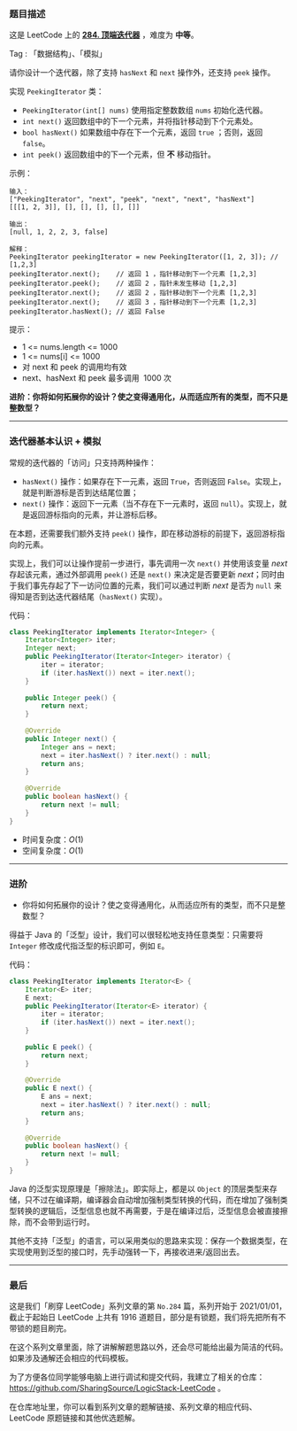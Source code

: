 ### 题目描述

这是 LeetCode 上的 **[284. 顶端迭代器](https://leetcode-cn.com/problems/peeking-iterator/solution/gong-shui-san-xie-die-dai-qi-ji-ben-ren-b77lz/)** ，难度为 **中等**。

Tag : 「数据结构」、「模拟」

请你设计一个迭代器，除了支持 `hasNext` 和 `next` 操作外，还支持 `peek` 操作。

实现 `PeekingIterator` 类：
* `PeekingIterator(int[] nums)` 使用指定整数数组 `nums` 初始化迭代器。
* `int next()` 返回数组中的下一个元素，并将指针移动到下个元素处。
* `bool hasNext()` 如果数组中存在下一个元素，返回 `true` ；否则，返回 `false`。
* `int peek()` 返回数组中的下一个元素，但 **不** 移动指针。

示例：
```
输入：
["PeekingIterator", "next", "peek", "next", "next", "hasNext"]
[[[1, 2, 3]], [], [], [], [], []]

输出：
[null, 1, 2, 2, 3, false]

解释：
PeekingIterator peekingIterator = new PeekingIterator([1, 2, 3]); // [1,2,3]
peekingIterator.next();    // 返回 1 ，指针移动到下一个元素 [1,2,3]
peekingIterator.peek();    // 返回 2 ，指针未发生移动 [1,2,3]
peekingIterator.next();    // 返回 2 ，指针移动到下一个元素 [1,2,3]
peekingIterator.next();    // 返回 3 ，指针移动到下一个元素 [1,2,3]
peekingIterator.hasNext(); // 返回 False
```

提示：
* 1 <= nums.length <= 1000
* 1 <= nums[i] <= 1000
* 对 next 和 peek 的调用均有效
* next、hasNext 和 peek 最多调用  1000 次

**进阶：你将如何拓展你的设计？使之变得通用化，从而适应所有的类型，而不只是整数型？**

---

### 迭代器基本认识 + 模拟

常规的迭代器的「访问」只支持两种操作：

* `hasNext()` 操作：如果存在下一元素，返回 `True`，否则返回 `False`。实现上，就是判断游标是否到达结尾位置；
* `next()` 操作：返回下一元素（当不存在下一元素时，返回 `null`）。实现上，就是返回游标指向的元素，并让游标后移。

在本题，还需要我们额外支持 `peek()` 操作，即在移动游标的前提下，返回游标指向的元素。

实现上，我们可以让操作提前一步进行，事先调用一次 `next()` 并使用该变量 $next$ 存起该元素，通过外部调用 `peek()` 还是 `next()` 来决定是否要更新 $next$；同时由于我们事先存起了下一访问位置的元素，我们可以通过判断 $next$ 是否为 `null` 来得知是否到达迭代器结尾（`hasNext()` 实现）。

代码：
```Java
class PeekingIterator implements Iterator<Integer> {
    Iterator<Integer> iter;
    Integer next;
	public PeekingIterator(Iterator<Integer> iterator) {
        iter = iterator;
        if (iter.hasNext()) next = iter.next();
	}
	
	public Integer peek() {
        return next;
	}
	
	@Override
	public Integer next() {
        Integer ans = next;
        next = iter.hasNext() ? iter.next() : null;
	    return ans;
	}
	
	@Override
	public boolean hasNext() {
        return next != null;
	}
}
```
* 时间复杂度：$O(1)$
* 空间复杂度：$O(1)$

---

### 进阶

* 你将如何拓展你的设计？使之变得通用化，从而适应所有的类型，而不只是整数型？

得益于 Java 的「泛型」设计，我们可以很轻松地支持任意类型：只需要将 `Integer` 修改成代指泛型的标识即可，例如 `E`。

代码：
```Java
class PeekingIterator implements Iterator<E> {
    Iterator<E> iter;
    E next;
	public PeekingIterator(Iterator<E> iterator) {
        iter = iterator;
        if (iter.hasNext()) next = iter.next();
	}
	
	public E peek() {
        return next;
	}
	
	@Override
	public E next() {
        E ans = next;
        next = iter.hasNext() ? iter.next() : null;
	    return ans;
	}
	
	@Override
	public boolean hasNext() {
        return next != null;
	}
}
```

Java 的泛型实现原理是「擦除法」。即实际上，都是以 `Object` 的顶层类型来存储，只不过在编译期，编译器会自动增加强制类型转换的代码，而在增加了强制类型转换的逻辑后，泛型信息也就不再需要，于是在编译过后，泛型信息会被直接擦除，而不会带到运行时。

其他不支持「泛型」的语言，可以采用类似的思路来实现：保存一个数据类型，在实现使用到泛型的接口时，先手动强转一下，再接收进来/返回出去。

---

### 最后

这是我们「刷穿 LeetCode」系列文章的第 `No.284` 篇，系列开始于 2021/01/01，截止于起始日 LeetCode 上共有 1916 道题目，部分是有锁题，我们将先把所有不带锁的题目刷完。

在这个系列文章里面，除了讲解解题思路以外，还会尽可能给出最为简洁的代码。如果涉及通解还会相应的代码模板。

为了方便各位同学能够电脑上进行调试和提交代码，我建立了相关的仓库：https://github.com/SharingSource/LogicStack-LeetCode 。

在仓库地址里，你可以看到系列文章的题解链接、系列文章的相应代码、LeetCode 原题链接和其他优选题解。

